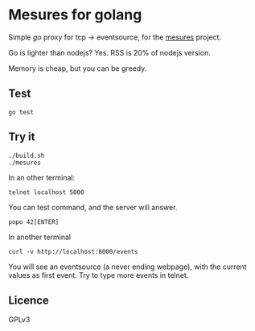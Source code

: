 Mesures for golang
==================

Simple _go_ proxy for tcp -> eventsource,
for the [mesures](https://github.com/bearstech/node-mesures) project.

Go is lighter than nodejs? Yes. RSS is 20% of nodejs version.

Memory is cheap, but you can be greedy.

Test
----

	go test

Try it
------

    ./build.sh
    ./mesures

In an other terminal:

    telnet localhost 5000

You can test command, and the server will answer.

    popo 42[ENTER]

In another terminal

    curl -v http://localhost:8000/events

You will see an eventsource (a never ending webpage),
with the current values as first event.
Try to type more events in telnet.

Licence
-------

GPLv3
